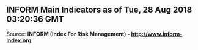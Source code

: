 ## INFORM Main Indicators as of Tue, 28 Aug 2018 03:20:36 GMT

Source: **INFORM (Index For Risk Management) - http://www.inform-index.org**